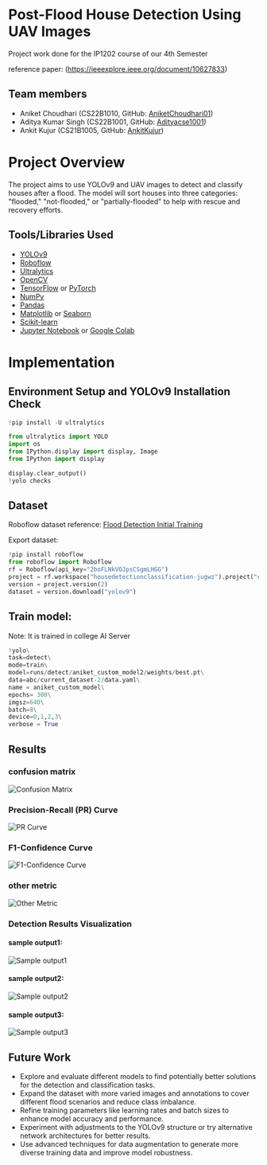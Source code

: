 
# Post-Flood House Detection Using UAV Images
Project work done for the IP1202 course of our 4th Semester

reference paper: (https://ieeexplore.ieee.org/document/10627833)

## Team members
- Aniket Choudhari (CS22B1010, GitHub: [AniketChoudhari01](https://github.com/AniketChoudhari01))
- Aditya Kumar Singh (CS22B1001, GitHub: [Adityacse1001](https://github.com/Adityacse1001/Adityacse1001))
- Ankit Kujur (CS21B1005, GitHub: [AnkitKujur](https://github.com/Akitkujur025))

# Project Overview
The project aims to use YOLOv9 and UAV images to detect and classify houses after a flood. The model will sort houses into three categories: "flooded," "not-flooded," or "partially-flooded" to help with rescue and recovery efforts.

## Tools/Libraries Used
- [YOLOv9](https://github.com/ultralytics/ultralytics)
- [Roboflow](https://roboflow.com/)
- [Ultralytics](https://github.com/ultralytics/ultralytics)
- [OpenCV](https://opencv.org/)
- [TensorFlow](https://www.tensorflow.org/) or [PyTorch](https://pytorch.org/)
- [NumPy](https://numpy.org/)
- [Pandas](https://pandas.pydata.org/)
- [Matplotlib](https://matplotlib.org/) or [Seaborn](https://seaborn.pydata.org/)
- [Scikit-learn](https://scikit-learn.org/)
- [Jupyter Notebook](https://jupyter.org/) or [Google Colab](https://colab.research.google.com/)


# Implementation

## Environment Setup and YOLOv9 Installation Check

```python
!pip install -U ultralytics

from ultralytics import YOLO
import os
from IPython.display import display, Image
from IPython import display

display.clear_output()
!yolo checks
```
## Dataset 
Roboflow dataset reference: [Flood Detection Initial Training](https://app.roboflow.com/housedetectionclassification-jugwz/flood_detection_initial_training-b8i0u/1)


Export dataset:
```python
!pip install roboflow
from roboflow import Roboflow
rf = Roboflow(api_key="2boFLNkVOJpsCSgmLHGG")
project = rf.workspace("housedetectionclassification-jugwz").project("current_dataset")
version = project.version(2)
dataset = version.download("yolov9")
```

## Train model:
Note: It is trained in college AI Server
```python
!yolo\
task=detect\
mode=train\
model=runs/detect/aniket_custom_model2/weights/best.pt\
data=abc/current_dataset-2/data.yaml\
name = aniket_custom_model\
epochs= 300\
imgsz=640\
batch=8\
device=0,1,2,3\
verbose = True
```
## Results

### confusion matrix
![Confusion Matrix](results/confusion%20matrix.jpg)

### Precision-Recall (PR) Curve
![PR Curve](results/PR%20curve.jpg)

### F1-Confidence Curve
![F1-Confidence Curve](results/F1-Confidence%20Curve.jpg)
### other metric
![Other Metric](results/other%20metric.jpg)
### Detection Results Visualization
#### sample output1:
![Sample output1](results/output.jpg)
#### sample output2:
![Sample output2](results/output1.jpg)
#### sample output3:
![Sample output3](results/output2.jpg)

## Future Work
- Explore and evaluate different models to find potentially better solutions for the detection and classification tasks.
- Expand the dataset with more varied images and annotations to cover different flood scenarios and reduce class imbalance.
- Refine training parameters like learning rates and batch sizes to enhance model accuracy and performance.
- Experiment with adjustments to the YOLOv9 structure or try alternative network architectures for better results.
- Use advanced techniques for data augmentation to generate more diverse training data and improve model robustness.








